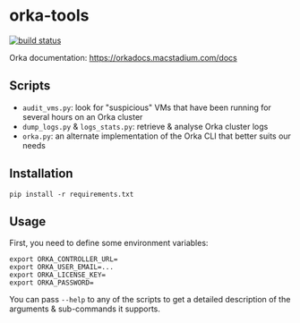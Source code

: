 # orka-tools

[![build status](https://github.com/voyages-sncf-technologies/orka-tools/workflows/build/badge.svg)](https://github.com/voyages-sncf-technologies/orka-tools/actions?query=branch%3Amain)

Orka documentation: https://orkadocs.macstadium.com/docs

## Scripts

* `audit_vms.py`: look for "suspicious" VMs that have been running for several hours on an Orka cluster
* `dump_logs.py` & `logs_stats.py`: retrieve & analyse Orka cluster logs
* `orka.py`: an alternate implementation of the Orka CLI that better suits our needs

## Installation

    pip install -r requirements.txt

## Usage

First, you need to define some environment variables:

    export ORKA_CONTROLLER_URL=
    export ORKA_USER_EMAIL=...
    export ORKA_LICENSE_KEY=
    export ORKA_PASSWORD=

You can pass `--help` to any of the scripts to get a detailed description of the arguments & sub-commands it supports.
